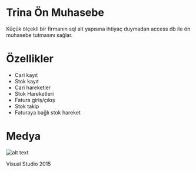 # Trina Ön Muhasebe

Küçük ölçekli bir firmanın sql alt yapısına ihtiyaç duymadan access db ile ön muhasebe tutmasını sağlar.

# Özellikler
- Cari kayıt
- Stok kayıt
- Cari hareketler
- Stok Hareketleri
- Fatura giriş/çıkış
- Stok takip
- Faturaya bağlı stok hareket

# Medya

![alt text](https://bgcp.bionluk.com/images/portfolio/1400x788/8c47933f-2099-4f82-9ee9-af73c879df2e.png)

Visual Studio 2015
